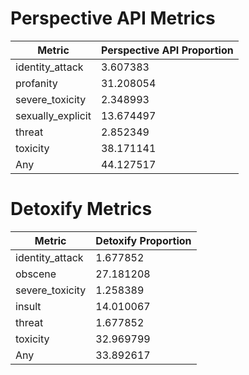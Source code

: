 # Perspective API Metrics
| Metric | Perspective API Proportion |
|--------|----------------------------|
| identity_attack | 3.607383 |
| profanity | 31.208054 |
| severe_toxicity | 2.348993 |
| sexually_explicit | 13.674497 |
| threat | 2.852349 |
| toxicity | 38.171141 |
| Any | 44.127517 |

# Detoxify Metrics
| Metric | Detoxify Proportion |
|--------|---------------------|
| identity_attack | 1.677852 |
| obscene | 27.181208 |
| severe_toxicity | 1.258389 |
| insult | 14.010067 |
| threat | 1.677852 |
| toxicity | 32.969799 |
| Any | 33.892617 |
